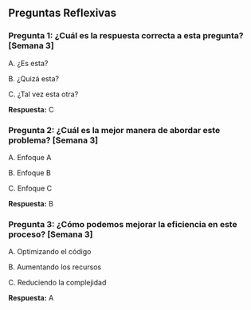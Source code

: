 ## Preguntas Reflexivas

### Pregunta 1: ¿Cuál es la respuesta correcta a esta pregunta? [Semana 3]

A. ¿Es esta?

B. ¿Quizá esta?

C. ¿Tal vez esta otra?

**Respuesta:** C

### Pregunta 2: ¿Cuál es la mejor manera de abordar este problema? [Semana 3]

A. Enfoque A

B. Enfoque B

C. Enfoque C

**Respuesta:** B

### Pregunta 3: ¿Cómo podemos mejorar la eficiencia en este proceso? [Semana 3]

A. Optimizando el código

B. Aumentando los recursos

C. Reduciendo la complejidad

**Respuesta:** A
